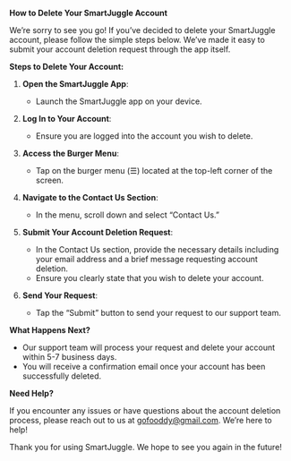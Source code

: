 **How to Delete Your SmartJuggle Account**

We’re sorry to see you go! If you’ve decided to delete your SmartJuggle account, please follow the simple steps below. We’ve made it easy to submit your account deletion request through the app itself.

**Steps to Delete Your Account:**

1. **Open the SmartJuggle App**:
   - Launch the SmartJuggle app on your device.

2. **Log In to Your Account**:
   - Ensure you are logged into the account you wish to delete.

3. **Access the Burger Menu**:
   - Tap on the burger menu (☰) located at the top-left corner of the screen.

4. **Navigate to the Contact Us Section**:
   - In the menu, scroll down and select “Contact Us.”

5. **Submit Your Account Deletion Request**:
   - In the Contact Us section, provide the necessary details including your email address and a brief message requesting account deletion.
   - Ensure you clearly state that you wish to delete your account.

6. **Send Your Request**:
   - Tap the “Submit” button to send your request to our support team.

**What Happens Next?**

- Our support team will process your request and delete your account within 5-7 business days.
- You will receive a confirmation email once your account has been successfully deleted.

**Need Help?**

If you encounter any issues or have questions about the account deletion process, please reach out to us at gofooddy@gmail.com. We’re here to help!

Thank you for using SmartJuggle. We hope to see you again in the future!
